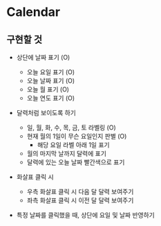 # Calendar

## 구현할 것

- 상단에 날짜 표기 (O)

  - 오늘 요일 표기 (O)
  - 오늘 날짜 표기 (O)
  - 오늘 월 표기 (O)
  - 오늘 연도 표기 (O)

- 달력처럼 보이도록 하기

  - 일, 월, 화, 수, 목, 금, 토 라벨링 (O)
  - 현재 월의 1일이 무슨 요일인지 판별 (O)
    - 해당 요일 라벨 아래 1일 표기
  - 월의 마지막 날까지 달력에 표기
  - 달력에 있는 오늘 날짜 빨간색으로 표기

- 화살표 클릭 시

  - 우측 화살표 클릭 시 다음 달 달력 보여주기
  - 좌측 화살표 클릭 시 이전 달 달력 보여주기

- 특정 날짜를 클릭했을 때, 상단에 요일 및 날짜 반영하기
